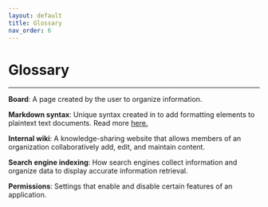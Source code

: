 ```yaml
---
layout: default
title: Glossary
nav_order: 6
---
```

# Glossary

---

**Board**: A page created by the user to organize information.

**Markdown syntax**: Unique syntax created in to add formatting elements to plaintext text documents. Read more [here.](https://www.markdownguide.org/getting-started/)

**Internal wiki**: A knowledge-sharing website that allows members of an organization collaboratively add, edit, and maintain content.

**Search engine indexing**: How search engines collect information and organize data to display accurate information retrieval.

**Permissions**: Settings that enable and disable certain features of an application.